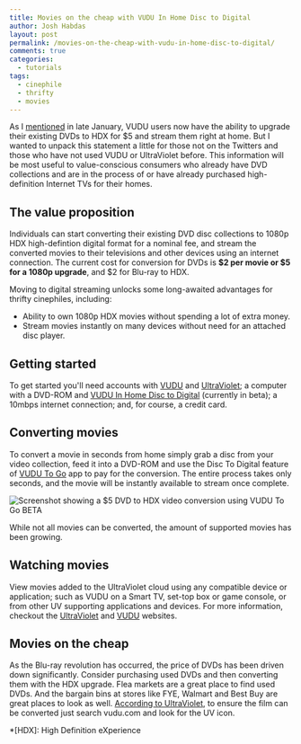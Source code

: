 ```yaml
---
title: Movies on the cheap with VUDU In Home Disc to Digital
author: Josh Habdas
layout: post
permalink: /movies-on-the-cheap-with-vudu-in-home-disc-to-digital/
comments: true
categories:
  - tutorials
tags:
  - cinephile
  - thrifty
  - movies
---
```

As I [mentioned][1] in late January, VUDU users now have the ability to upgrade their existing DVDs to HDX for $5 and stream them right at home. But I wanted to unpack this statement a little for those not on the Twitters and those who have not used VUDU or UltraViolet before. This information will be most useful to value-conscious consumers who already have DVD collections and are in the process of or have already purchased high-definition Internet TVs for their homes.

<!--more-->

## The value proposition

Individuals can start converting their existing DVD disc collections to 1080p HDX high-defintion digital format for a nominal fee, and stream the converted movies to their televisions and other devices using an internet connection. The current cost for conversion for DVDs is **$2 per movie or $5 for a 1080p upgrade**, and $2 for Blu-ray to HDX.

Moving to digital streaming unlocks some long-awaited advantages for thrifty cinephiles, including:

*   Ability to own 1080p HDX movies without spending a lot of extra money.
*   Stream movies instantly on many devices without need for an attached disc player.

## Getting started

To get started you'll need accounts with [VUDU][2] and [UltraViolet][3]; a computer with a DVD-ROM and [VUDU In Home Disc to Digital][4] (currently in beta); a 10mbps internet connection; and, for course, a credit card.

## Converting movies

To convert a movie in seconds from home simply grab a disc from your video collection, feed it into a DVD-ROM and use the Disc To Digital feature of [VUDU To Go][4] app to pay for the conversion. The entire process takes only seconds, and the movie will be instantly available to stream once complete.

![Screenshot showing a $5 DVD to HDX video conversion using VUDU To Go BETA](//s3.amazonaws.com/images.habdas.org/vudu2go-darko.png)

While not all movies can be converted, the amount of supported movies has been growing.

## Watching movies

View movies added to the UltraViolet cloud using any compatible device or application; such as VUDU on a Smart TV, set-top box or game console, or from other UV supporting applications and devices. For more information, checkout the [UltraViolet][3] and [VUDU][2] websites.

## Movies on the cheap

As the Blu-ray revolution has occurred, the price of DVDs has been driven down significantly. Consider purchasing used DVDs and then converting them with the HDX upgrade. Flea markets are a great place to find used DVDs. And the bargain bins at stores like FYE, Walmart and Best Buy are great places to look as well. <a href="https://twitter.com/UVVU/status/311992215327100928">According to UltraViolet</a>, to ensure the film can be converted just search vudu.com and look for the UV icon.

 [1]: https://twitter.com/jhabdas/status/297194375539224576
 [2]: http://www.vudu.com
 [3]: http://www.uvvu.com
 [4]: http://www.vudu.com/in_home_disc_to_digital.html

 *[HDX]: High Definition eXperience
